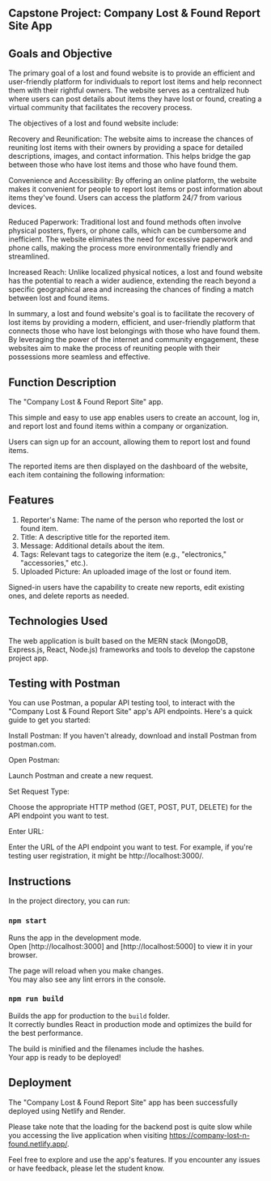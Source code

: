 ## Capstone Project: Company Lost & Found Report Site App

## Goals and Objective
The primary goal of a lost and found website is to provide an efficient and user-friendly platform for individuals to report lost items and help reconnect them with their rightful owners. The website serves as a centralized hub where users can post details about items they have lost or found, creating a virtual community that facilitates the recovery process.

The objectives of a lost and found website include:

Recovery and Reunification: The website aims to increase the chances of reuniting lost items with their owners by providing a space for detailed descriptions, images, and contact information. This helps bridge the gap between those who have lost items and those who have found them.

Convenience and Accessibility: By offering an online platform, the website makes it convenient for people to report lost items or post information about items they've found. Users can access the platform 24/7 from various devices.

Reduced Paperwork: Traditional lost and found methods often involve physical posters, flyers, or phone calls, which can be cumbersome and inefficient. The website eliminates the need for excessive paperwork and phone calls, making the process more environmentally friendly and streamlined.

Increased Reach: Unlike localized physical notices, a lost and found website has the potential to reach a wider audience, extending the reach beyond a specific geographical area and increasing the chances of finding a match between lost and found items.

In summary, a lost and found website's goal is to facilitate the recovery of lost items by providing a modern, efficient, and user-friendly platform that connects those who have lost belongings with those who have found them. By leveraging the power of the internet and community engagement, these websites aim to make the process of reuniting people with their possessions more seamless and effective.

## Function Description
The "Company Lost & Found Report Site" app. 

This simple and easy to use app enables users to create an account, log in, and report lost and found items within a company or organization.

Users can sign up for an account, allowing them to report lost and found items. 

The reported items are then displayed on the dashboard of the website, each item containing the following information:

## Features

1. Reporter's Name: The name of the person who reported the lost or found item.
2. Title: A descriptive title for the reported item.
3. Message: Additional details about the item.
4. Tags: Relevant tags to categorize the item (e.g., "electronics," "accessories," etc.).
5. Uploaded Picture: An uploaded image of the lost or found item.

Signed-in users have the capability to create new reports, edit existing ones, and delete reports as needed.

## Technologies Used
The web application is built based on the MERN stack (MongoDB, Express.js, React, Node.js) frameworks and tools to develop the capstone project app.

## Testing with Postman
You can use Postman, a popular API testing tool, to interact with the "Company Lost & Found Report Site" app's API endpoints. Here's a quick guide to get you started:

Install Postman: If you haven't already, download and install Postman from postman.com.

Open Postman:

Launch Postman and create a new request.

Set Request Type:

Choose the appropriate HTTP method (GET, POST, PUT, DELETE) for the API endpoint you want to test.

Enter URL:

Enter the URL of the API endpoint you want to test. For example, if you're testing user registration, it might be http://localhost:3000/.

## Instructions

In the project directory, you can run:

### `npm start`

Runs the app in the development mode.\
Open [http://localhost:3000] and [http://localhost:5000] to view it in your browser.

The page will reload when you make changes.\
You may also see any lint errors in the console.

### `npm run build`

Builds the app for production to the `build` folder.\
It correctly bundles React in production mode and optimizes the build for the best performance.

The build is minified and the filenames include the hashes.\
Your app is ready to be deployed!

## Deployment
The "Company Lost & Found Report Site" app has been successfully deployed using Netlify and Render. 

Please take note that the loading for the backend post is quite slow while you accessing the live application when visiting https://company-lost-n-found.netlify.app/.

Feel free to explore and use the app's features. If you encounter any issues or have feedback, please let the student know.
